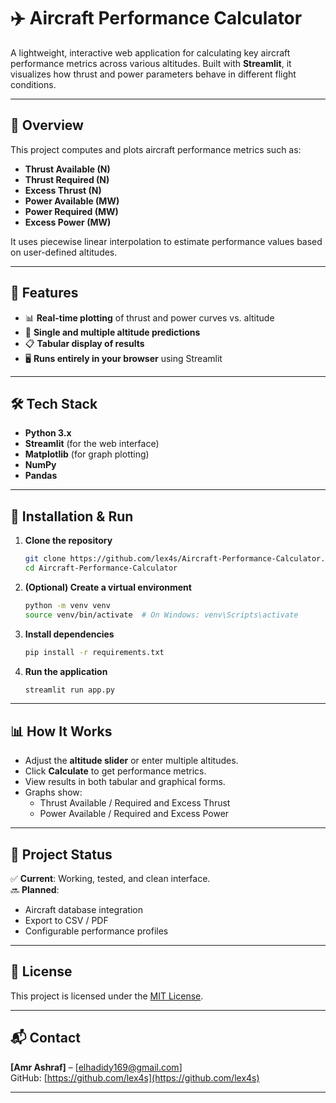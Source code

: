 # ✈️ Aircraft Performance Calculator

A lightweight, interactive web application for calculating key aircraft performance metrics across various altitudes. Built with **Streamlit**, it visualizes how thrust and power parameters behave in different flight conditions.

---

## 📖 Overview

This project computes and plots aircraft performance metrics such as:
- **Thrust Available (N)**
- **Thrust Required (N)**
- **Excess Thrust (N)**
- **Power Available (MW)**
- **Power Required (MW)**
- **Excess Power (MW)**

It uses piecewise linear interpolation to estimate performance values based on user-defined altitudes.

---

## 🎯 Features

- 📊 **Real-time plotting** of thrust and power curves vs. altitude  
- 🔢 **Single and multiple altitude predictions**  
- 📋 **Tabular display of results**  
- 🖥️ **Runs entirely in your browser** using Streamlit  

---

## 🛠️ Tech Stack

- **Python 3.x**
- **Streamlit** (for the web interface)
- **Matplotlib** (for graph plotting)
- **NumPy**
- **Pandas**

---

## 🚀 Installation & Run

1. **Clone the repository**
   ```bash
   git clone https://github.com/lex4s/Aircraft-Performance-Calculator.git
   cd Aircraft-Performance-Calculator
   ```

2. **(Optional) Create a virtual environment**
   ```bash
   python -m venv venv
   source venv/bin/activate  # On Windows: venv\Scripts\activate
   ```

3. **Install dependencies**
   ```bash
   pip install -r requirements.txt
   ```

4. **Run the application**
   ```bash
   streamlit run app.py
   ```

---

## 📊 How It Works

- Adjust the **altitude slider** or enter multiple altitudes.
- Click **Calculate** to get performance metrics.
- View results in both tabular and graphical forms.
- Graphs show:
  - Thrust Available / Required and Excess Thrust  
  - Power Available / Required and Excess Power  

---

## 📌 Project Status

✅ **Current**: Working, tested, and clean interface.  
🔜 **Planned**:
- Aircraft database integration  
- Export to CSV / PDF  
- Configurable performance profiles  

---

## 📄 License

This project is licensed under the [MIT License](LICENSE).

---

## 📬 Contact

**[Amr Ashraf]** – [elhadidy169@gmail.com]  
GitHub: [https://github.com/lex4s](https://github.com/lex4s)

---
